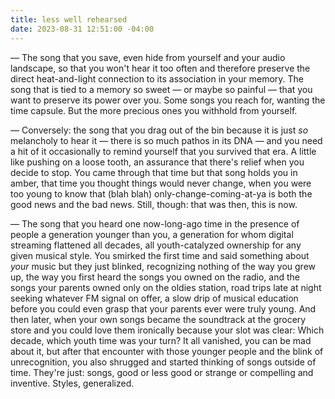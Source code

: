 ```yaml
---
title: less well rehearsed
date: 2023-08-31 12:51:00 -04:00
---
```


— The song that you save, even hide from yourself and your audio landscape, so that you won't hear it too often and therefore preserve the direct heat-and-light connection to its association in your memory. The song that is tied to a memory so sweet — or maybe so painful — that you want to preserve its power over you. Some songs you reach for, wanting the time capsule. But the more precious ones you withhold from yourself.

— Conversely: the song that you drag out of the bin because it is just *so* melancholy to hear it — there is so much pathos in its DNA — and you need a hit of it occasionally to remind yourself that you survived that era. A little like pushing on a loose tooth, an assurance that there's relief when you decide to stop. You came through that time but that song holds you in amber, that time you thought things would never change, when you were too young to know that (blah blah) only-change-coming-at-ya is both the good news and the bad news. Still, though: that was then, this is now.

— The song that you heard one now-long-ago time in the presence of people a generation younger than you, a generation for whom digital streaming flattened all decades, all youth-catalyzed ownership for any given musical style. You smirked the first time and said something about *your* music but they just blinked, recognizing nothing of the way you grew up, the way you first heard the songs you owned on the radio, and the songs your parents owned only on the oldies station, road trips late at night seeking whatever FM signal on offer, a slow drip of musical education before you could even grasp that your parents ever were truly young. And then later, when your own songs became the soundtrack at the grocery store and you could love them ironically because your slot was clear: Which decade, which youth time was your turn? It all vanished, you can be mad about it, but after that encounter with those younger people and the blink of unrecognition, you also shrugged and started thinking of songs outside of time. They're just: songs, good or less good or strange or compelling and inventive. Styles, generalized.